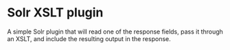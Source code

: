 # Solr XSLT plugin

A simple Solr plugin that will read one of the response fields, pass it through an XSLT, and include the resulting output in the response.